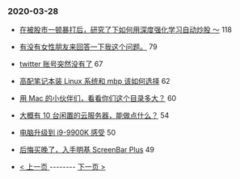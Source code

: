 ### 2020-03-28 
- [在被股市一顿暴打后，研究了下如何用深度强化学习自动炒股 ～](https://www.v2ex.com/t/657014) 118
- [有没有女性朋友来回答一下我这个问题。](https://www.v2ex.com/t/656948) 79
- [twitter 账号突然没有了](https://www.v2ex.com/t/657020) 67
- [高配笔记本装 Linux 系统和 mbp 该如何选择](https://www.v2ex.com/t/656921) 62
- [用 Mac 的小伙伴们，看看你们这个目录多大？](https://www.v2ex.com/t/657049) 60
- [大概有 10 台闲置的云服务器，能做点什么？](https://www.v2ex.com/t/656937) 54
- [电脑升级到 i9-9900K 感受](https://www.v2ex.com/t/656946) 50
- [后悔买晚了，入手明基 ScreenBar Plus](https://www.v2ex.com/t/656984) 49 

- [ < 上一页 ](https://github.com/able8/v2ex-hot-record/blob/master/2020-03-27.md) -------- [ 下一页 > ](https://github.com/able8/v2ex-hot-record/blob/master/2020-03-29.md)